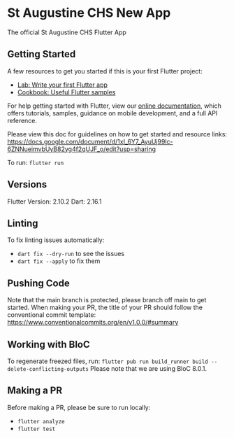 # St Augustine CHS New App

The official St Augustine CHS Flutter App

## Getting Started

A few resources to get you started if this is your first Flutter project:

- [Lab: Write your first Flutter app](https://flutter.dev/docs/get-started/codelab)
- [Cookbook: Useful Flutter samples](https://flutter.dev/docs/cookbook)

For help getting started with Flutter, view our
[online documentation](https://flutter.dev/docs), which offers tutorials,
samples, guidance on mobile development, and a full API reference.

Please view this doc for guidelines on how to get started and resource links:
https://docs.google.com/document/d/1xI_6Y7_AyuUj99lc-6ZNNueimvbUyB82yg4f2qUJF_o/edit?usp=sharing

To run: `flutter run`

## Versions

Flutter Version: 2.10.2
Dart: 2.16.1

## Linting

To fix linting issues automatically:

- `dart fix --dry-run` to see the issues
- `dart fix --apply` to fix them

## Pushing Code

Note that the main branch is protected, please branch off main to get started.
When making your PR, the title of your PR should follow the conventional commit template:
https://www.conventionalcommits.org/en/v1.0.0/#summary

## Working with BloC

To regenerate freezed files, run: `flutter pub run build_runner build --delete-conflicting-outputs`
Please note that we are using BloC 8.0.1.

## Making a PR

Before making a PR, please be sure to run locally:

- `flutter analyze`
- `flutter test`
